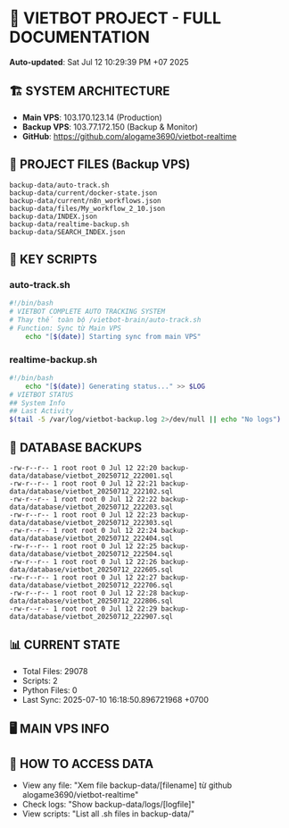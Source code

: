 # 🤖 VIETBOT PROJECT - FULL DOCUMENTATION
**Auto-updated**: Sat Jul 12 10:29:39 PM +07 2025

## 🏗️ SYSTEM ARCHITECTURE
- **Main VPS**: 103.170.123.14 (Production)
- **Backup VPS**: 103.77.172.150 (Backup & Monitor)
- **GitHub**: https://github.com/alogame3690/vietbot-realtime

## 📁 PROJECT FILES (Backup VPS)
```
backup-data/auto-track.sh
backup-data/current/docker-state.json
backup-data/current/n8n_workflows.json
backup-data/files/My_workflow_2_10.json
backup-data/INDEX.json
backup-data/realtime-backup.sh
backup-data/SEARCH_INDEX.json
```

## 🔧 KEY SCRIPTS
### auto-track.sh
```bash
#!/bin/bash
# VIETBOT COMPLETE AUTO TRACKING SYSTEM
# Thay thế toàn bộ /vietbot-brain/auto-track.sh
# Function: Sync từ Main VPS
    echo "[$(date)] Starting sync from main VPS"
```
### realtime-backup.sh
```bash
#!/bin/bash
    echo "[$(date)] Generating status..." >> $LOG
# VIETBOT STATUS
## System Info
## Last Activity
$(tail -5 /var/log/vietbot-backup.log 2>/dev/null || echo "No logs")
```

## 💾 DATABASE BACKUPS
```
-rw-r--r-- 1 root root 0 Jul 12 22:20 backup-data/database/vietbot_20250712_222001.sql
-rw-r--r-- 1 root root 0 Jul 12 22:21 backup-data/database/vietbot_20250712_222102.sql
-rw-r--r-- 1 root root 0 Jul 12 22:22 backup-data/database/vietbot_20250712_222203.sql
-rw-r--r-- 1 root root 0 Jul 12 22:23 backup-data/database/vietbot_20250712_222303.sql
-rw-r--r-- 1 root root 0 Jul 12 22:24 backup-data/database/vietbot_20250712_222404.sql
-rw-r--r-- 1 root root 0 Jul 12 22:25 backup-data/database/vietbot_20250712_222504.sql
-rw-r--r-- 1 root root 0 Jul 12 22:26 backup-data/database/vietbot_20250712_222605.sql
-rw-r--r-- 1 root root 0 Jul 12 22:27 backup-data/database/vietbot_20250712_222706.sql
-rw-r--r-- 1 root root 0 Jul 12 22:28 backup-data/database/vietbot_20250712_222806.sql
-rw-r--r-- 1 root root 0 Jul 12 22:29 backup-data/database/vietbot_20250712_222907.sql
```

## 📊 CURRENT STATE
- Total Files: 29078
- Scripts: 2
- Python Files: 0
- Last Sync: 2025-07-10 16:18:50.896721968 +0700

## 🖥️ MAIN VPS INFO


## 🚨 HOW TO ACCESS DATA
- View any file: "Xem file backup-data/[filename] từ github alogame3690/vietbot-realtime"
- Check logs: "Show backup-data/logs/[logfile]"
- View scripts: "List all .sh files in backup-data/"

